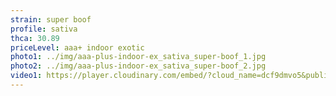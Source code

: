 ```yaml
---
strain: super boof
profile: sativa
thca: 30.89
priceLevel: aaa+ indoor exotic
photo1: ../img/aaa-plus-indoor-ex_sativa_super-boof_1.jpg
photo2: ../img/aaa-plus-indoor-ex_sativa_super-boof_2.jpg
video1: https://player.cloudinary.com/embed/?cloud_name=dcf9dmvo5&public_id=aaa-plus-indoor-ex_sativa_super-boof_1_sacdag&profile=flower
---
```

